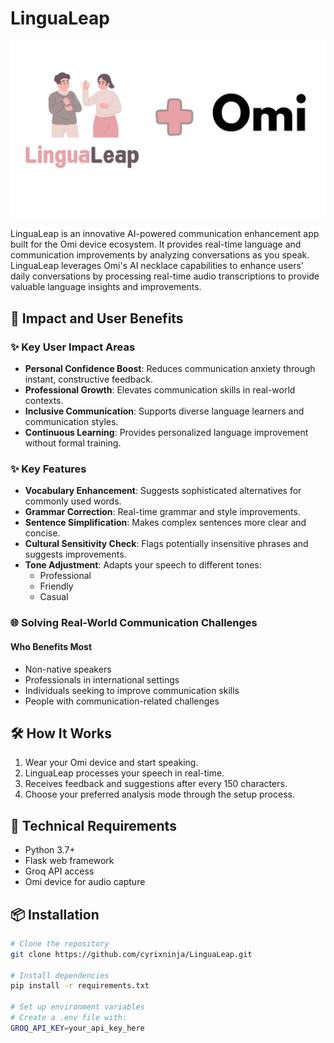 # LinguaLeap
![Omi Plugin Banner](/assets/Banner.png)

LinguaLeap is an innovative AI-powered communication enhancement app built for the Omi device ecosystem. It provides real-time language and communication improvements by analyzing conversations as you speak. LinguaLeap leverages Omi's AI necklace capabilities to enhance users' daily conversations by processing real-time audio transcriptions to provide valuable language insights and improvements.

## 🚀 Impact and User Benefits

### ✨ Key User Impact Areas

- **Personal Confidence Boost**: Reduces communication anxiety through instant, constructive feedback.
- **Professional Growth**: Elevates communication skills in real-world contexts.
- **Inclusive Communication**: Supports diverse language learners and communication styles.
- **Continuous Learning**: Provides personalized language improvement without formal training.

### ✨ Key Features

- **Vocabulary Enhancement**: Suggests sophisticated alternatives for commonly used words.
- **Grammar Correction**: Real-time grammar and style improvements.
- **Sentence Simplification**: Makes complex sentences more clear and concise.
- **Cultural Sensitivity Check**: Flags potentially insensitive phrases and suggests improvements.
- **Tone Adjustment**: Adapts your speech to different tones:
  - Professional
  - Friendly
  - Casual

### 🌐 Solving Real-World Communication Challenges

#### Who Benefits Most

- Non-native speakers
- Professionals in international settings
- Individuals seeking to improve communication skills
- People with communication-related challenges

## 🛠 How It Works

1. Wear your Omi device and start speaking.
2. LinguaLeap processes your speech in real-time.
3. Receives feedback and suggestions after every 150 characters.
4. Choose your preferred analysis mode through the setup process.

## 🔧 Technical Requirements

- Python 3.7+
- Flask web framework
- Groq API access
- Omi device for audio capture

## 📦 Installation

```bash
# Clone the repository
git clone https://github.com/cyrixninja/LinguaLeap.git

# Install dependencies
pip install -r requirements.txt

# Set up environment variables
# Create a .env file with:
GROQ_API_KEY=your_api_key_here